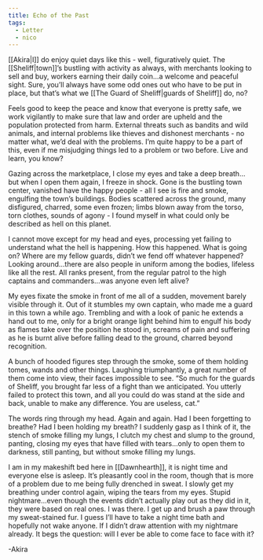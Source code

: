 ```yaml
---
title: Echo of the Past
tags:
  - Letter
  - nico
---
```

[[Akira|I]] do enjoy quiet days like this - well, figuratively quiet. The [[Sheliff|town]]’s bustling with activity as always, with merchants looking to sell and buy, workers earning their daily coin…a welcome and peaceful sight. Sure, you’ll always have some odd ones out who have to be put in place, but that’s what we [[The Guard of Sheliff|guards of Sheliff]] do, no?

Feels good to keep the peace and know that everyone is pretty safe, we work vigilantly to make sure that law and order are upheld and the population protected from harm. External threats such as bandits and wild animals, and internal problems like thieves and dishonest merchants - no matter what, we’d deal with the problems. I’m quite happy to be a part of this, even if me misjudging things led to a problem or two before. Live and learn, you know?

Gazing across the marketplace, I close my eyes and take a deep breath…but when I open them again, I freeze in shock. Gone is the bustling town center, vanished have the happy people - all I see is fire and smoke, engulfing the town’s buildings. Bodies scattered across the ground, many disfigured, charred, some even frozen; limbs blown away from the torso, torn clothes, sounds of agony - I found myself in what could only be described as hell on this planet.

I cannot move except for my head and eyes, processing yet failing to understand what the hell is happening. How this happened. What is going on? Where are my fellow guards, didn’t we fend off whatever happened? Looking around…there are also people in uniform among the bodies, lifeless like all the rest. All ranks present, from the regular patrol to the high captains and commanders…was anyone even left alive?

My eyes fixate the smoke in front of me all of a sudden, movement barely visible through it. Out of it stumbles my own captain, who made me a guard in this town a while ago. Trembling and with a look of panic he extends a hand out to me, only for a bright orange light behind him to engulf his body as flames take over the position he stood in, screams of pain and suffering as he is burnt alive before falling dead to the ground, charred beyond recognition.

A bunch of hooded figures step through the smoke, some of them holding tomes, wands and other things. Laughing triumphantly, a great number of them come into view, their faces impossible to see. “So much for the guards of Sheliff, you brought far less of a fight than we anticipated. You utterly failed to protect this town, and all you could do was stand at the side and back, unable to make any difference. You are useless, cat.”

The words ring through my head. Again and again. Had I been forgetting to breathe? Had I been holding my breath? I suddenly gasp as I think of it, the stench of smoke filling my lungs, I clutch my chest and slump to the ground, panting, closing my eyes that have filled with tears…only to open them to darkness, still panting, but without smoke filling my lungs.

I am in my makeshift bed here in [[Dawnhearth]], it is night time and everyone else is asleep. It’s pleasantly cool in the room, though that is more of a problem due to me being fully drenched in sweat. I slowly get my breathing under control again, wiping the tears from my eyes. Stupid nightmare…even though the events didn’t actually play out as they did in it, they were based on real ones. I was there. I get up and brush a paw through my sweat-stained fur. I guess I’ll have to take a night time bath and hopefully not wake anyone. If I didn’t draw attention with my nightmare already. It begs the question: will I ever be able to come face to face with it?

-Akira